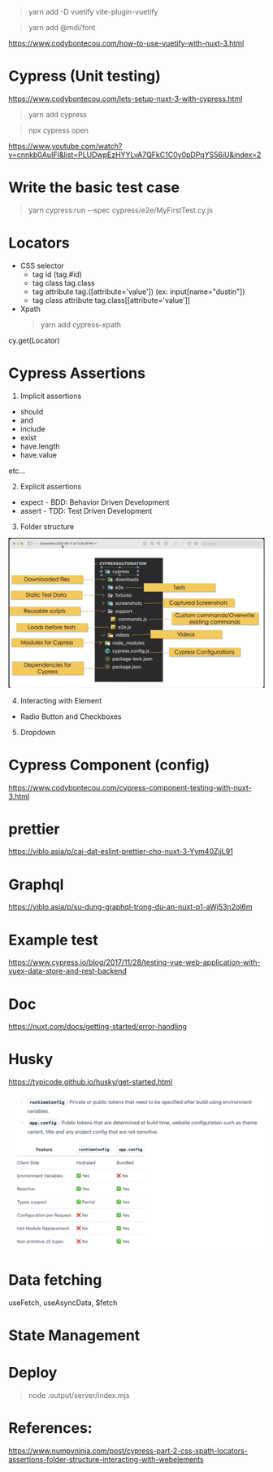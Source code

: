 > yarn add -D vuetify vite-plugin-vuetify

> yarn add @mdi/font

https://www.codybontecou.com/how-to-use-vuetify-with-nuxt-3.html

# Cypress (Unit testing)

https://www.codybontecou.com/lets-setup-nuxt-3-with-cypress.html

> yarn add cypress

> npx cypress open

https://www.youtube.com/watch?v=cnnkb0AuIFI&list=PLUDwpEzHYYLvA7QFkC1C0y0pDPqYS56iU&index=2

# Write the basic test case

> yarn cypress:run --spec cypress/e2e/MyFirstTest.cy.js

# Locators

- CSS selector
  - tag id (tag.#id)
  - tag class tag.class
  - tag attribute tag.([attribute='value']) (ex: input[name="dustin"])
  - tag class attribute tag.class[[attribute='value']]
- Xpath
  > yarn add cypress-xpath

cy.get(Locator)

# Cypress Assertions

1. Implicit assertions

- should
- and
- include
- exist
- have.length
- have.value

etc...

2. Explicit assertions

- expect - BDD: Behavior Driven Development
- assert - TDD: Test Driven Development

3. Folder structure

![alt text](capture/image.png)

4. Interacting with Element

- Radio Button and Checkboxes

5. Dropdown

# Cypress Component (config)

https://www.codybontecou.com/cypress-component-testing-with-nuxt-3.html

# prettier

https://viblo.asia/p/cai-dat-eslint-prettier-cho-nuxt-3-Yym40ZjjL91

# Graphql

https://viblo.asia/p/su-dung-graphql-trong-du-an-nuxt-p1-aWj53n2ol6m

# Example test

https://www.cypress.io/blog/2017/11/28/testing-vue-web-application-with-vuex-data-store-and-rest-backend

# Doc

https://nuxt.com/docs/getting-started/error-handling

# Husky

https://typicode.github.io/husky/get-started.html

![alt text](capture/image-1.png)

# Data fetching

useFetch, useAsyncData, $fetch

# State Management

# Deploy

> node .output/server/index.mjs

# References:

https://www.numpyninja.com/post/cypress-part-2-css-xpath-locators-assertions-folder-structure-interacting-with-webelements
